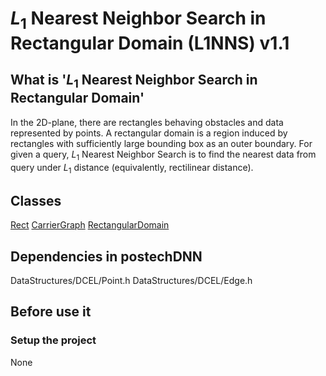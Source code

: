 # $L_1$ Nearest Neighbor Search in Rectangular Domain (L1NNS) v1.1
## What is '$L_1$ Nearest Neighbor Search in Rectangular Domain'
In the 2D-plane, there are rectangles behaving obstacles and data represented by points. A rectangular domain is a region induced by rectangles with sufficiently large bounding box as an outer boundary. For given a query, $L_1$ Nearest Neighbor Search is to find the nearest data from query under $L_1$ distance (equivalently, rectilinear distance).

## Classes
[Rect](Rect.md)
[CarrierGraph](CarrierGraph.md)
[RectangularDomain](RectangularDomain.md)

## Dependencies in postechDNN
DataStructures/DCEL/Point.h
DataStructures/DCEL/Edge.h

## Before use it

### Setup the project
None